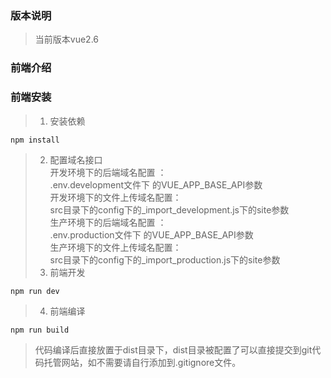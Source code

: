 ### 版本说明
>  当前版本vue2.6 

### 前端介绍
>  

### 前端安装
>  1. 安装依赖
~~~
npm install
~~~
>  2. 配置域名接口  
开发环境下的后端域名配置 ：  
.env.development文件下
的VUE_APP_BASE_API参数  
开发环境下的文件上传域名配置：  
src目录下的config下的_import_development.js下的site参数  
生产环境下的后端域名配置 ：  
.env.production文件下
的VUE_APP_BASE_API参数  
生产环境下的文件上传域名配置：  
src目录下的config下的_import_production.js下的site参数    
>  3. 前端开发  
~~~
npm run dev
~~~
>  4. 前端编译
~~~
npm run build
~~~
> 代码编译后直接放置于dist目录下，dist目录被配置了可以直接提交到git代码托管网站，如不需要请自行添加到.gitignore文件。
